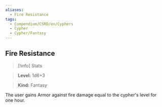 ```yaml
---
aliases:
  - Fire Resistance
tags:
  - Compendium/CSRD/en/Cyphers
  - Cypher
  - Cypher/Fantasy
---
```

  
    
## Fire Resistance    
>[!info] Stats    
> **Level:** 1d6+3    
> **Kind:** Fantasy  
    
The user gains Armor against fire damage equal to the cypher's level for one hour.